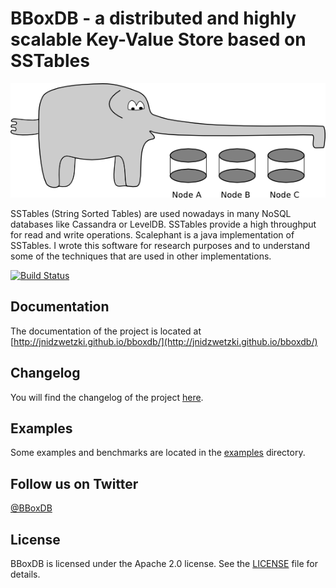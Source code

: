 # BBoxDB - a distributed and highly scalable Key-Value Store based on SSTables

![BBoxDB Logo](docs/scalephant.png)

SSTables (String Sorted Tables) are used nowadays in many NoSQL databases like Cassandra or LevelDB. SSTables provide a high throughput for read and write operations. Scalephant is a java implementation of SSTables. I wrote this software for research purposes and to understand some of the techniques that are used in other implementations.

[![Build Status](https://travis-ci.org/jnidzwetzki/bboxdb.svg?branch=master)](https://travis-ci.org/jnidzwetzki/bboxdb)

## Documentation 
The documentation of the project is located at [http://jnidzwetzki.github.io/bboxdb/](http://jnidzwetzki.github.io/bboxdb/)

## Changelog
You will find the changelog of the project [here](http://jnidzwetzki.github.io/bboxdb/dev/changelog.html).

## Examples 
Some examples and benchmarks are located in the [examples](examples/) directory.

## Follow us on Twitter

[@BBoxDB](https://twitter.com/BBoxDB)

## License
BBoxDB is licensed under the Apache 2.0 license. See the [LICENSE](./LICENSE) file for details.


